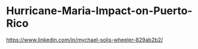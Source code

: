 # Hurricane-Maria-Impact-on-Puerto-Rico


https://www.linkedin.com/in/mychael-solis-wheeler-829ab2b2/
